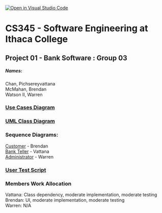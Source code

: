 [![Open in Visual Studio Code](https://classroom.github.com/assets/open-in-vscode-f059dc9a6f8d3a56e377f745f24479a46679e63a5d9fe6f495e02850cd0d8118.svg)](https://classroom.github.com/online_ide?assignment_repo_id=6983873&assignment_repo_type=AssignmentRepo)
# CS345 - Software Engineering at Ithaca College
## Project 01 - Bank Software : Group 03

##### Names:
Chan, Pichsereyvattana <br />
McMahan, Brendan  <br />
Watson II, Warren

### <a href="https://app.diagrams.net/#G1osYAV5I6hBkbmQYYV0EVdsINlPsfCrlB">Use Cases Diagram</a> 

### <a href="https://drive.google.com/file/d/1J5QexmdhANbXOvO_YO2TbHk_fsNRquOM/view?usp=sharing">UML Class Diagram</a> 

### Sequence Diagrams:
<a href="https://www.youtube.com/watch?v=dQw4w9WgXcQ">Customer</a> - Brendan <br />
<a href="https://www.youtube.com/watch?v=dQw4w9WgXcQ">Bank Teller</a> - Vattana <br />
<a href="https://drive.google.com/file/d/19aXXdxYxzp4MCxit3D6zb2nSXQdTsf9y/view?usp=sharing">Administrator</a> - Warren 

### <a href="https://docs.google.com/document/d/1RlGrre4cF45_GZcOnfehQFb-hbMILlEDViGiKopbgdE/edit?usp=sharing">User Test Script</a> 

### Members Work Allocation
Vattana: Class dependency, moderate implementation, moderate testing <br />
Brendan: UI, moderate implementation, moderate testing <br />
Warren: N/A
